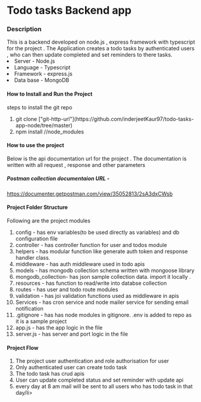 <h1><strong>Todo tasks Backend app</strong></h1>

<h3>Description</h3> 
This is a backend developed on node.js , express framework with typescript for the project . The Application creates a todo tasks by authenticated users , who can then update completed and set reminders to there tasks.

<li>Server - Node.js</li> 
<li>Language - Typescript</li>
<li>Framework - express.js</li>
<li>Data base - MongoDB</li>

<h4><strong>How to Install and Run the Project</strong> </h4>
steps to install the git repo
<ol>
<li>git clone ["git-http-url"](https://github.com/inderjeetKaur97/todo-tasks-app-node/tree/master)</li>
<li>npm install //node_modules</li>
</ol>

<h4><strong>How to use the project </strong> </h4>
<p>Below is the api documentation url for the project . The documentation is written with all request , response and other parameters</p>
<h5>Postman collection documentaion URL - </h5>
<a href="https://documenter.getpostman.com/view/35052813/2sA3dxCWsb">https://documenter.getpostman.com/view/35052813/2sA3dxCWsb</a>

<h4><strong>Project Folder Structure</strong> </h4>
<p>Following are the project modules</p>
<ol>
<li>config - has env variables(to be used directly as variables) and db configuration file</li>
<li>controller - has controller function for user and todos module</li>
<li>helpers - has modular function like generate auth token and response handler class.</li>
<li>middleware - has auth middleware used in todo apis</li>
<li>models - has mongodb collection schema written with mongoose library</li>
<li> mongodb_collection- has json sample collection data. import it locally .</li>
<li>resources - has function to read/write into databse collection</li>
<li>routes - has user and todo route modules</li>
<li>validation - has joi validation functions used as middleware in apis</li>
 <li>Services - has cron service and node mailer service for sending email notification</li>
<li>.gitignore - has has node modules in gitignore. .env is added to repo as it is a sample project</li>
<li>app.js - has the app logic in the file</li>
<li>server.js - has server and port logic in the file</li>
</ol>

<h4><strong>Project Flow</strong> </h4>
<ol>
<li>The project user authentication and role authorisation for user</li>
<li>Only authenticated user can create todo task</li>
<li>The todo task has crud apis </li>
<li>User can update completed status and set reminder with update api</li>
<li>every day at 8 am mail will be sent to all users who has todo task in that day/li>
</ol>


